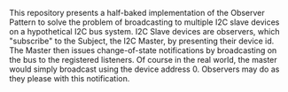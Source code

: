 This repository presents a half-baked implementation of the Observer Pattern to
solve the problem of broadcasting to multiple I2C slave devices on a
hypothetical I2C bus system. I2C Slave devices are observers, which "subscribe"
to the Subject, the I2C Master, by presenting their device id. The Master then
issues change-of-state notifications by broadcasting on the bus to the
registered listeners. Of course in the real world, the master would simply
broadcast using the device address 0. Observers may do as they please with this
notification.
